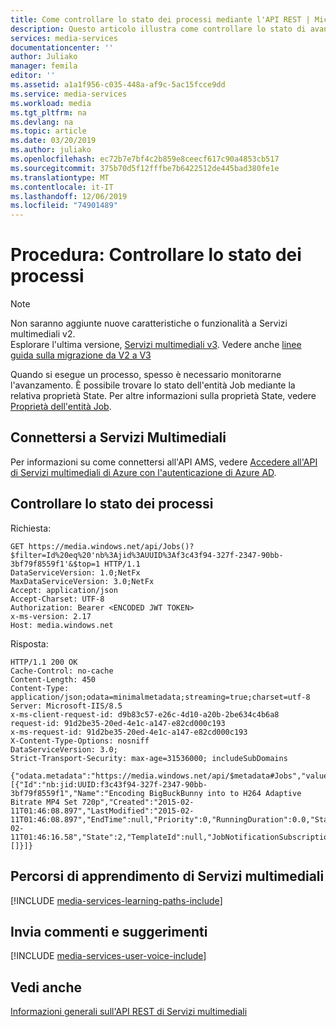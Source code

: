 ```yaml
---
title: Come controllare lo stato dei processi mediante l'API REST | Microsoft Docs
description: Questo articolo illustra come controllare lo stato di avanzamento del processo tramite l'API REST di servizi multimediali di Azure V2.
services: media-services
documentationcenter: ''
author: Juliako
manager: femila
editor: ''
ms.assetid: a1a1f956-c035-448a-af9c-5ac15fcce9dd
ms.service: media-services
ms.workload: media
ms.tgt_pltfrm: na
ms.devlang: na
ms.topic: article
ms.date: 03/20/2019
ms.author: juliako
ms.openlocfilehash: ec72b7e7bf4c2b859e8ceecf617c90a4853cb517
ms.sourcegitcommit: 375b70d5f12fffbe7b6422512de445bad380fe1e
ms.translationtype: MT
ms.contentlocale: it-IT
ms.lasthandoff: 12/06/2019
ms.locfileid: "74901489"
---
```

# <a name="how-to-check-job-progress"></a>Procedura: Controllare lo stato dei processi

> [!NOTE]
> Non saranno aggiunte nuove caratteristiche o funzionalità a Servizi multimediali v2. <br/>Esplorare l'ultima versione, [Servizi multimediali v3](https://docs.microsoft.com/azure/media-services/latest/). Vedere anche [linee guida sulla migrazione da V2 a V3](../latest/migrate-from-v2-to-v3.md)

Quando si esegue un processo, spesso è necessario monitorarne l'avanzamento. È possibile trovare lo stato dell'entità Job mediante la relativa proprietà State. Per altre informazioni sulla proprietà State, vedere [Proprietà dell'entità Job](https://docs.microsoft.com/rest/api/media/operations/job#job_entity_properties).

## <a name="connect-to-media-services"></a>Connettersi a Servizi Multimediali

Per informazioni su come connettersi all'API AMS, vedere [Accedere all'API di Servizi multimediali di Azure con l'autenticazione di Azure AD](media-services-use-aad-auth-to-access-ams-api.md). 

## <a name="check-job-progress"></a>Controllare lo stato dei processi

Richiesta:

    GET https://media.windows.net/api/Jobs()?$filter=Id%20eq%20'nb%3Ajid%3AUUID%3Af3c43f94-327f-2347-90bb-3bf79f8559f1'&$top=1 HTTP/1.1
    DataServiceVersion: 1.0;NetFx
    MaxDataServiceVersion: 3.0;NetFx
    Accept: application/json
    Accept-Charset: UTF-8
    Authorization: Bearer <ENCODED JWT TOKEN> 
    x-ms-version: 2.17
    Host: media.windows.net

Risposta:

    HTTP/1.1 200 OK
    Cache-Control: no-cache
    Content-Length: 450
    Content-Type: application/json;odata=minimalmetadata;streaming=true;charset=utf-8
    Server: Microsoft-IIS/8.5
    x-ms-client-request-id: d9b83c57-e26c-4d10-a20b-2be634c4b6a8
    request-id: 91d2be35-20ed-4e1c-a147-e82cd000c193
    x-ms-request-id: 91d2be35-20ed-4e1c-a147-e82cd000c193
    X-Content-Type-Options: nosniff
    DataServiceVersion: 3.0;
    Strict-Transport-Security: max-age=31536000; includeSubDomains

    {"odata.metadata":"https://media.windows.net/api/$metadata#Jobs","value":[{"Id":"nb:jid:UUID:f3c43f94-327f-2347-90bb-3bf79f8559f1","Name":"Encoding BigBuckBunny into to H264 Adaptive Bitrate MP4 Set 720p","Created":"2015-02-11T01:46:08.897","LastModified":"2015-02-11T01:46:08.897","EndTime":null,"Priority":0,"RunningDuration":0.0,"StartTime":"2015-02-11T01:46:16.58","State":2,"TemplateId":null,"JobNotificationSubscriptions":[]}]} 


## <a name="media-services-learning-paths"></a>Percorsi di apprendimento di Servizi multimediali
[!INCLUDE [media-services-learning-paths-include](../../../includes/media-services-learning-paths-include.md)]

## <a name="provide-feedback"></a>Invia commenti e suggerimenti
[!INCLUDE [media-services-user-voice-include](../../../includes/media-services-user-voice-include.md)]

## <a name="see-also"></a>Vedi anche

[Informazioni generali sull'API REST di Servizi multimediali](media-services-rest-how-to-use.md)
